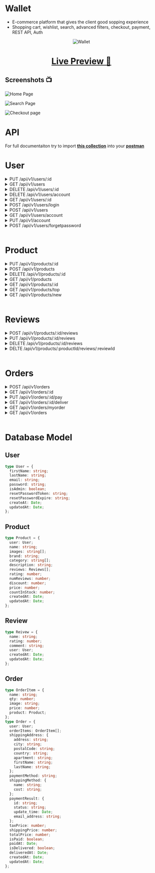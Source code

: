 # Wallet

- E-commerce platform that gives the client good sopping experience
- Shopping cart, wishlist, search, advanced filters, checkout, payment, REST API, Auth

<p align="center">
    <img src="./wallet.png" alt="Wallet" title="Wallet"/>
</p>

<h1 align="center">
    <a href="https://walletecommerce.herokuapp.com/">Live Preview 👀</a>
</h1>

## Screenshots 📺

![Home Page](/client/public/images/e-commerce-1.png)

![Search Page](/client/public/images/e-commerce-2.png)

![Checkout page](/client/public/images/e-commerce-3.png)

# API

For full documentaiton try to import **[this collection](./Wallet%20e-commerce.postman_collection.json)** into your **[postman](https://www.postman.com/)**

# User

<details>
<summary>PUT /api/v1/users/:id</summary>

<br />

Update user info by the `admin`

<br />

**Description:** Update user account

**Access:** Private/Admin

### Request

```ts
type body = {
  firstName?: string;
  lastName?: string;
  email?: string;
  isAmdin?: boolean;
};
```

```json
{
  "isAdmin": true
}
```

### Response

```json
{
  "_id": "6326a3633979c3a722be8411",
  "firstName": "Jane",
  "lastName": "Doe",
  "email": "jane@wallet.io",
  "isAdmin": true
}
```

</details>
<details>
<summary>GET /api/v1/users </summary>

<br />

**Description:** Get all users

**Access:** Private/Admin

### Request

#### Headers

`Authorization: Bearer <TOKEN>`

### Response

```json
{
  "users": [
    {
      "_id": "6326a3633979c3a722be8411",
      "firstName": "Jane",
      "lastName": "Doe",
      "email": "jane@wallet.io",
      "password": "$2a$10$eajsr5X/E3D2B8N8anLa8O3LlF7Sj/sCquBs2xPH.n7wXBai4viI2",
      "isAdmin": false,
      "createdAt": "2022-09-18T04:49:39.687Z",
      "updatedAt": "2022-09-18T04:49:39.687Z",
      "__v": 0
    },
    {
      "_id": "6326a4fda8012c4bc02d6368",
      "firstName": "Jone",
      "lastName": "Doe",
      "email": "jone@wallet.io",
      "password": "$2a$10$wKNngaZrvxMsTRQajNfzjekiLhTSZRSdAWdWkrJ1U3D8gCE9nQoZ2",
      "isAdmin": true,
      "createdAt": "2022-09-18T04:56:29.313Z",
      "updatedAt": "2022-09-18T05:29:13.020Z",
      "__v": 0
    }
  ],
  "count": 2
}
```

</details>

<details>
<summary>DELETE /api/v1/users/:id </summary>

<br />

**Description:** Delete a user by `id`

**Access:** Private/Admin

### Request

#### Headers

`Authorization: Bearer <TOKEN>`

### Response

```json
{
  "message": "User removed"
}
```

</details>
<details>
<summary>DELETE /api/v1/users/account </summary>

<br />

**Description:** Delete user account by the user itself

**Access:** Private/user

### Request

#### Headers

`Authorization: Bearer <TOKEN>`

### Response

```json
{
  "message": "User removed"
}
```

</details>

<details>
<summary>GET /api/v1/users/:id </summary>

<br />

**Description:** Get user by Id

**Access:** Private/Admin

### Request

#### Headers

`Authorization: Bearer <TOKEN>`

### Response

```json
{
  "_id": "6326a3633979c3a722be8411",
  "firstName": "Jane",
  "lastName": "Doe",
  "email": "jane@wallet.io",
  "isAdmin": false,
  "createdAt": "2022-09-18T04:49:39.687Z",
  "updatedAt": "2022-09-18T04:49:39.687Z",
  "__v": 0
}
```

</details>

<details>
<summary>POST /api/v1/users/login</summary>

<br />

**Description:** Authorize user for login

**Access:** Public

### Request

```ts
type Body = {
  email: string;
  password: string;
};
```

```json
{
  "email": "jone@wallet.io",
  "password": "1234567"
}
```

### Response

```json
{
  "_id": "6326a4fda8012c4bc02d6368",
  "firstName": "Jone",
  "lastName": "Doe",
  "email": "jone@wallet.io",
  "isAdmin": true,
  "token": "eyJhbGciOiJIUzI1NiIsInR5cCI6IkpXVCJ9.eyJpZCI6IjYzMjZhNGZkYTgwMTJjNGJjMDJkNjM2OCIsImlhdCI6MTY2MzQ4MDk4NCwiZXhwIjoxNjY2MDcyOTg0fQ.rv7FZMh_ScxkdvYHfBC03cEajFuViXoEtwN74FYmkRQ"
}
```

</details>

<details>
<summary>POST /api/v1/users</summary>

<br />

**Description:** Register a new user

**Access:** Public

### Request

```json
{
  "firstName": "Joen",
  "lastName": "Doe",
  "email": "jone_1@wallet.io",
  "password": "1234567"
}
```

### Response

```json
{
  "_id": "633d4c6abd2e35a18c53e777",
  "firstName": "Joen",
  "lastName": "Doe",
  "email": "jone_3@wallet.io",
  "isAdmin": false,
  "token": "eyJhbGciOiJIUzI1NiIsInR5cCI6IkpXVCJ9.eyJpZCI6IjYzM2Q0YzZhYmQyZTM1YTE4YzUzZTc3NyIsImlhdCI6MTY2NDk2MTY0MiwiZXhwIjoxNjY3NTUzNjQyfQ.OgnvSKOiyoCziTcU9q6yElFpd0REM2BBuP6L53Loz8Q"
}
```

</details>

<details>
<summary>GET /api/v1/users/account</summary>

<br />

**Description:** Get user account

**Access:** Private/user

### Request

#### Headers

`Authorization: Bearer <TOKEN>`

### Response

```json
{
  "_id": "6326a4fda8012c4bc02d6368",
  "firstName": "Joen",
  "lastName": "Doe",
  "email": "jone@wallet.io",
  "isAdmin": false,
  "token": "eyJhbGciOiJIUzI1NiIsInR5cCI6IkpXVCJ9.eyJpZCI6IjYzMjZhNGZkYTgwMTJjNGJjMDJkNjM2OCIsImlhdCI6MTY2MzQ3Njk4OSwiZXhwIjoxNjY2MDY4OTg5fQ.wxPGnDLvZYqyXXC5YIaUJoJqfxdeZlb96xi4Jvgtj80"
}
```

</details>

<details>
<summary>PUT /api/v1/account </summary>

<br />

**Description:** Update user account

**Access:** Private/user

### Request

#### Headers

`Authorization: Bearer <TOKEN>`

### Response

```json
{
  "_id": "6326a4fda8012c4bc02d6368",
  "firstName": "Jone",
  "lastName": "Doe",
  "email": "jone@wallet.io",
  "isAdmin": true,
  "token": "eyJhbGciOiJIUzI1NiIsInR5cCI6IkpXVCJ9.eyJpZCI6IjYzMjZhNGZkYTgwMTJjNGJjMDJkNjM2OCIsImlhdCI6MTY2MzQ3ODk1MywiZXhwIjoxNjY2MDcwOTUzfQ.5KCy_rocdxUDcLRVEgJdcJmAHKfP4gIOWEy9Mra4V6M"
}
```

</details>

<details>
<summary>POST /api/v1/users/forgetpassword</summary>

<br />

**Description:** An endpoint to send an email to user incase he forget the password

**Access:** Public

### Request

#### Headers

`Authorization: Bearer <TOKEN>`

### Response

```json
{
  "success": true,
  "data": "Email sent"
}
```

</details>

<br />

# Product

<details>
<summary>PUT /api/v1/products/:id</summary>

<br />

**Description:** UUpdate a product by `id`

**Access:** Private/Admin

### Request

```json
{
  "price": 1200.0,
  "images": ["img_3.png", "img_4.png"]
}
```

### Response

```json
{
  "_id": "6327fa179b841ab4ec957660",
  "user": "6326a4fda8012c4bc02d6368",
  "name": "iPhone 13 pro max",
  "images": ["img_1.png", "img_3.png", "img_4.png"],
  "brand": "Apple",
  "category": [],
  "description": "The most powerful phone on the planet earth",
  "rating": 0,
  "numReviews": 0,
  "discount": 2,
  "price": 1200,
  "countInStock": 2000,
  "reviews": [],
  "createdAt": "2022-09-19T05:11:51.150Z",
  "updatedAt": "2022-09-19T05:20:08.235Z",
  "__v": 1
}
```

</details>

<details>
<summary>POST /api/v1/products</summary>

<br />

**Description:** Create new product

**Access:** Private/Admin

### Request

```json
{
  "name": "iPhone 13 pro max",
  "images": ["img_1.png"],
  "brand": "Apple",
  "caregory": ["phones"],
  "description": "The most powerful phone on the planet earth",
  "discount": 2,
  "price": 1000.0,
  "countInStock": 2000
}
```

### Response

```json
{
  "user": "6326a4fda8012c4bc02d6368",
  "name": "iPhone 13 pro max",
  "images": ["img_1.png"],
  "brand": "Apple",
  "category": [],
  "description": "The most powerful phone on the planet earth",
  "rating": 0,
  "numReviews": 0,
  "discount": 2,
  "price": 1000,
  "countInStock": 2000,
  "_id": "6327fa179b841ab4ec957660",
  "reviews": [],
  "createdAt": "2022-09-19T05:11:51.150Z",
  "updatedAt": "2022-09-19T05:11:51.150Z",
  "__v": 0
}
```

</details>

<details>
<summary>DELETE /api/v1/products/:id</summary>

<br />

**Description:** Delete a product by `ID`

**Access:** Private/Admin

### Headers

`Authorization: Bearer <TOKEN>`

### Responst

```json
{
  "messages": "Product Removed"
}
```

</details>

<details>
<summary>GET /api/v1/products</summary>

<br />

**Description:** Get all products

**Access:** Public

### Response

```json
{
  "success": true,
  "count": 2,
  "products": [
    {
      "_id": "6327fa179b841ab4ec957660",
      "user": "6326a4fda8012c4bc02d6368",
      "name": "iPhone 13 pro max",
      "images": ["img_1.png"],
      "brand": "Apple",
      "category": [],
      "description": "The most powerful phone on the planet earth",
      "rating": 0,
      "numReviews": 0,
      "discount": 2,
      "price": 1000,
      "countInStock": 2000,
      "reviews": [],
      "createdAt": "2022-09-19T05:11:51.150Z",
      "updatedAt": "2022-09-19T05:11:51.150Z",
      "__v": 0
    },
    {
      "_id": "6327dea49a70962f67219b8e",
      "user": "6326a4fda8012c4bc02d6368",
      "name": "iPhone 13 pro max",
      "images": [
        "img_1.png",
        "img_2.png",
        "img_3.png",
        "img_3.png",
        "img_4.png"
      ],
      "brand": "Apple",
      "category": [],
      "description": "The most powerful phone on the planet earth",
      "rating": 0,
      "numReviews": 0,
      "discount": 2,
      "price": 1200,
      "countInStock": 2000,
      "reviews": [],
      "createdAt": "2022-09-19T03:14:44.403Z",
      "updatedAt": "2022-09-19T03:59:29.317Z",
      "__v": 7
    }
  ]
}
```

</details>

<details>
<summary>GET /api/v1/products/:id</summary>

<br />

**Description:** Get product by `id`

**Access:** Public

### Response

```json
{
  "_id": "6327fa179b841ab4ec957660",
  "user": "6326a4fda8012c4bc02d6368",
  "name": "iPhone 13 pro max",
  "images": ["img_1.png"],
  "brand": "Apple",
  "category": [],
  "description": "The most powerful phone on the planet earth",
  "rating": 0,
  "numReviews": 0,
  "discount": 2,
  "price": 1000,
  "countInStock": 2000,
  "reviews": [],
  "createdAt": "2022-09-19T05:11:51.150Z",
  "updatedAt": "2022-09-19T05:11:51.150Z",
  "__v": 0
}
```

</details>

<details>
<summary>GET /api/v1/products/top</summary>

<br />

**Description:** Get top rated products

**Access:** Public

### Response

```json
[
  {
    "_id": "6327fa179b841ab4ec957660",
    "user": "6326a4fda8012c4bc02d6368",
    "name": "iPhone 13 pro max",
    "images": ["img_1.png", "img_3.png", "img_4.png"],
    "brand": "Apple",
    "category": [],
    "description": "The most powerful phone on the planet earth",
    "rating": 0,
    "numReviews": 0,
    "discount": 2,
    "price": 1200,
    "countInStock": 2000,
    "reviews": [],
    "createdAt": "2022-09-19T05:11:51.150Z",
    "updatedAt": "2022-09-19T05:20:08.235Z",
    "__v": 1
  }
]
```

</details>

<details>
<summary>GET /api/v1/products/new</summary>

<br />

**Description:** Get new published products

**Access:** Public

### Response

```json
[
  {
    "_id": "6327fa179b841ab4ec957660",
    "user": "6326a4fda8012c4bc02d6368",
    "name": "iPhone 13 pro max",
    "images": ["img_1.png", "img_3.png", "img_4.png"],
    "brand": "Apple",
    "category": [],
    "description": "The most powerful phone on the planet earth",
    "rating": 0,
    "numReviews": 0,
    "discount": 2,
    "price": 1200,
    "countInStock": 2000,
    "reviews": [],
    "createdAt": "2022-09-19T05:11:51.150Z",
    "updatedAt": "2022-09-19T05:20:08.235Z",
    "__v": 1
  }
]
```

</details>

<br />

# Reviews

<details>
<summary>POST /api/v1/products/:id/reviews</summary>

<br />

**Description:** Add product review

**Access:** Private/user

### Request

```json
{
  "rating": 5,
  "comment": "Very cool!"
}
```

### Response

```json
{
  "message": "Review added"
}
```

</details>

<details>
<summary>PUT /api/v1/products/:id/reviews</summary>

<br />

**Description:** Update product review by the user

**Access:** Private/user

### Request

```json
{
  "comment": "Super cool!"
}
```

### Response

```json
{
  "message": "Review Updated"
}
```

</details>

<details>
<summary>DELETE /api/v1/products/:id/reviews</summary>

<br />

**Description:** Delete product review by the user

**Access:** Private/user

### Response

```json
{
  "message": "Review Deleted"
}
```

</details>

<details>
<summary>DELTE /api/v1/products/:productId/reviews/:reviewId</summary>

<br />

**Description:** Delete product review by the admin

**Access:** Private/admin

### Response

```json
{
  "message": "Review Removed"
}
```

</details>

<br />

# Orders

<details>
<summary>POST /api/v1/orders</summary>

<br />

**Description:** Create new order

**Access:** Private/user

### Request

```json
{
  "orderItems": [
    {
      "name": "iPhone 13 pro max",
      "qty": 1,
      "image": "img.png",
      "price": 1200.0,
      "product": "6327dea49a70962f67219b8e"
    }
  ],
  "shippingMethod": {
    "name": "internation shipping",
    "cost": 20.0
  },
  "shippingAddress": {
    "address": "some address",
    "city": "New York",
    "postalCode": 1234,
    "country": "US",
    "apartment": "apartment",
    "firstName": "Jone",
    "lastName": "Doe"
  },
  "paymentMethod": "PAYPAL",
  "txPrice": 200.0,
  "shippingPrice": 250.0,
  "totalPrice": 450.0
}
```

### Response

```json
{
  "user": "6326a4fda8012c4bc02d6368",
  "orderItems": [
    {
      "name": "iPhone 13 pro max",
      "qty": 1,
      "image": "img.png",
      "price": 1200,
      "product": "6327dea49a70962f67219b8e",
      "_id": "632814179b841ab4ec957692"
    }
  ],
  "shippingAddress": {
    "address": "some address",
    "city": "New York",
    "postalCode": "1234",
    "country": "US",
    "apartment": "apartment",
    "firstName": "Jone",
    "lastName": "Doe"
  },
  "paymentMethod": "PAYPAL",
  "shippingMethod": {
    "name": "internation shipping",
    "cost": 20
  },
  "taxPrice": 0,
  "shippingPrice": 250,
  "totalPrice": 450,
  "isPaid": false,
  "isDelivered": false,
  "_id": "632814179b841ab4ec957691",
  "createdAt": "2022-09-19T07:02:47.399Z",
  "updatedAt": "2022-09-19T07:02:47.399Z",
  "__v": 0
}
```

</details>

<details>
<summary>GET /api/v1/orders/:id</summary>

<br />

**Description:** Get order by `id`

**Access:** Private/user

### Response

```json
{
  "shippingAddress": {
    "address": "some address",
    "city": "New York",
    "postalCode": "1234",
    "country": "US",
    "apartment": "apartment",
    "firstName": "Jone",
    "lastName": "Doe"
  },
  "shippingMethod": {
    "name": "internation shipping",
    "cost": 20
  },
  "paymentResult": {
    "id": "6327f1aebc834eab1742347a",
    "status": "success",
    "update_time": "9/19/20222 6:54 am",
    "email_address": "jone@test.com"
  },
  "_id": "6327f1aebc834eab1742347a",
  "user": {
    "_id": "6326a4fda8012c4bc02d6368",
    "email": "jone@wallet.io"
  },
  "orderItems": [
    {
      "name": "iPhone 13 pro max",
      "qty": 1,
      "image": "img.png",
      "price": 1200,
      "product": "6327dea49a70962f67219b8e",
      "_id": "6327f1aebc834eab1742347b"
    }
  ],
  "paymentMethod": "PAYPAL",
  "taxPrice": 0,
  "shippingPrice": 250,
  "totalPrice": 450,
  "isPaid": true,
  "isDelivered": true,
  "createdAt": "2022-09-19T04:35:58.585Z",
  "updatedAt": "2022-09-19T04:57:19.635Z",
  "__v": 0,
  "paidAt": "2022-09-19T04:55:03.472Z",
  "deliveredAt": "2022-09-19T04:57:19.629Z"
}
```

</details>

<details>
<summary>PUT /api/v1/orders/:id/pay</summary>

<br />

<br />

**Description:** Pay an order

**Access:** Private/user

### Request

```json
{
  "id": "6327f1aebc834eab1742347a",
  "status": "success",
  "update_time": "9/19/20222 6:54 am",
  "payer": {
    "email_address": "jone@test.com"
  }
}
```

### Response

```json
{
  "shippingAddress": {
    "address": "some address",
    "city": "New York",
    "postalCode": "1234",
    "country": "US",
    "apartment": "apartment",
    "firstName": "Jone",
    "lastName": "Doe"
  },
  "shippingMethod": {
    "name": "internation shipping",
    "cost": 20
  },
  "paymentResult": {
    "id": "6327f1aebc834eab1742347a",
    "status": "success",
    "update_time": "9/19/20222 6:54 am",
    "email_address": "jone@test.com"
  },
  "_id": "6327f1aebc834eab1742347a",
  "user": "6326a4fda8012c4bc02d6368",
  "orderItems": [
    {
      "name": "iPhone 13 pro max",
      "qty": 1,
      "image": "img.png",
      "price": 1200,
      "product": "6327dea49a70962f67219b8e",
      "_id": "6327f1aebc834eab1742347b"
    }
  ],
  "paymentMethod": "PAYPAL",
  "taxPrice": 0,
  "shippingPrice": 250,
  "totalPrice": 450,
  "isPaid": true,
  "isDelivered": true,
  "createdAt": "2022-09-19T04:35:58.585Z",
  "updatedAt": "2022-09-19T07:06:27.877Z",
  "__v": 0,
  "paidAt": "2022-09-19T07:06:27.873Z",
  "deliveredAt": "2022-09-19T04:57:19.629Z"
}
```

</details>

<details>
<summary>GET /api/v1/orders/:id/deliver</summary>

<br />

<br />

**Description:** Set an order to be **delivered**

**Access:** Private/admin

### Response

```json
{
  "shippingAddress": {
    "address": "some address",
    "city": "New York",
    "postalCode": "1234",
    "country": "US",
    "apartment": "apartment",
    "firstName": "Jone",
    "lastName": "Doe"
  },
  "shippingMethod": {
    "name": "internation shipping",
    "cost": 20
  },
  "paymentResult": {
    "id": "6327f1aebc834eab1742347a",
    "status": "success",
    "update_time": "9/19/20222 6:54 am",
    "email_address": "jone@test.com"
  },
  "_id": "6327f1aebc834eab1742347a",
  "user": "6326a4fda8012c4bc02d6368",
  "orderItems": [
    {
      "name": "iPhone 13 pro max",
      "qty": 1,
      "image": "img.png",
      "price": 1200,
      "product": "6327dea49a70962f67219b8e",
      "_id": "6327f1aebc834eab1742347b"
    }
  ],
  "paymentMethod": "PAYPAL",
  "taxPrice": 0,
  "shippingPrice": 250,
  "totalPrice": 450,
  "isPaid": true,
  "isDelivered": true,
  "createdAt": "2022-09-19T04:35:58.585Z",
  "updatedAt": "2022-09-19T07:07:33.406Z",
  "__v": 0,
  "paidAt": "2022-09-19T07:06:27.873Z",
  "deliveredAt": "2022-09-19T07:07:33.405Z"
}
```

</details>

<details>
<summary>GET /api/v1/orders/myorder</summary>

<br />

<br />

**Description:** Get user orders

**Access:** Private/user

### Response

```json
[
  {
    "shippingAddress": {
      "address": "some address",
      "city": "New York",
      "postalCode": "1234",
      "country": "US",
      "apartment": "apartment",
      "firstName": "Jone",
      "lastName": "Doe"
    },
    "shippingMethod": {
      "name": "internation shipping",
      "cost": 20
    },
    "_id": "6327f0ca1ad2cab4387e6024",
    "user": "6326a4fda8012c4bc02d6368",
    "orderItems": [],
    "paymentMethod": "PAYPAL",
    "taxPrice": 0,
    "shippingPrice": 250,
    "totalPrice": 450,
    "isPaid": false,
    "isDelivered": false,
    "createdAt": "2022-09-19T04:32:10.723Z",
    "updatedAt": "2022-09-19T04:32:10.723Z",
    "__v": 0
  },
  {
    "shippingAddress": {
      "address": "some address",
      "city": "New York",
      "postalCode": "1234",
      "country": "US",
      "apartment": "apartment",
      "firstName": "Jone",
      "lastName": "Doe"
    },
    "shippingMethod": {
      "name": "internation shipping",
      "cost": 20
    },
    "paymentResult": {
      "id": "6327f1aebc834eab1742347a",
      "status": "success",
      "update_time": "9/19/20222 6:54 am",
      "email_address": "jone@test.com"
    },
    "_id": "6327f1aebc834eab1742347a",
    "user": "6326a4fda8012c4bc02d6368",
    "orderItems": [
      {
        "name": "iPhone 13 pro max",
        "qty": 1,
        "image": "img.png",
        "price": 1200,
        "product": "6327dea49a70962f67219b8e",
        "_id": "6327f1aebc834eab1742347b"
      }
    ],
    "paymentMethod": "PAYPAL",
    "taxPrice": 0,
    "shippingPrice": 250,
    "totalPrice": 450,
    "isPaid": true,
    "isDelivered": true,
    "createdAt": "2022-09-19T04:35:58.585Z",
    "updatedAt": "2022-09-19T07:07:33.406Z",
    "__v": 0,
    "paidAt": "2022-09-19T07:06:27.873Z",
    "deliveredAt": "2022-09-19T07:07:33.405Z"
  },
  {
    "shippingAddress": {
      "address": "some address",
      "city": "New York",
      "postalCode": "1234",
      "country": "US",
      "apartment": "apartment",
      "firstName": "Jone",
      "lastName": "Doe"
    },
    "shippingMethod": {
      "name": "internation shipping",
      "cost": 20
    },
    "_id": "632814179b841ab4ec957691",
    "user": "6326a4fda8012c4bc02d6368",
    "orderItems": [
      {
        "name": "iPhone 13 pro max",
        "qty": 1,
        "image": "img.png",
        "price": 1200,
        "product": "6327dea49a70962f67219b8e",
        "_id": "632814179b841ab4ec957692"
      }
    ],
    "paymentMethod": "PAYPAL",
    "taxPrice": 0,
    "shippingPrice": 250,
    "totalPrice": 450,
    "isPaid": false,
    "isDelivered": false,
    "createdAt": "2022-09-19T07:02:47.399Z",
    "updatedAt": "2022-09-19T07:02:47.399Z",
    "__v": 0
  }
]
```

</details>

<details>
<summary>GET /api/v1/orders</summary>

<br />

<br />

**Description:** Get all orders

**Access:** Private/admin

### Response

```json
{
  "success": true,
  "count": 3,
  "orders": [
    {
      "shippingAddress": {
        "address": "some address",
        "city": "New York",
        "postalCode": "1234",
        "country": "US",
        "apartment": "apartment",
        "firstName": "Jone",
        "lastName": "Doe"
      },
      "shippingMethod": {
        "name": "internation shipping",
        "cost": 20
      },
      "_id": "6327f0ca1ad2cab4387e6024",
      "user": {
        "_id": "6326a4fda8012c4bc02d6368"
      },
      "orderItems": [],
      "paymentMethod": "PAYPAL",
      "taxPrice": 0,
      "shippingPrice": 250,
      "totalPrice": 450,
      "isPaid": false,
      "isDelivered": false,
      "createdAt": "2022-09-19T04:32:10.723Z",
      "updatedAt": "2022-09-19T04:32:10.723Z",
      "__v": 0
    },
    {
      "shippingAddress": {
        "address": "some address",
        "city": "New York",
        "postalCode": "1234",
        "country": "US",
        "apartment": "apartment",
        "firstName": "Jone",
        "lastName": "Doe"
      },
      "shippingMethod": {
        "name": "internation shipping",
        "cost": 20
      },
      "paymentResult": {
        "id": "6327f1aebc834eab1742347a",
        "status": "success",
        "update_time": "9/19/20222 6:54 am",
        "email_address": "jone@test.com"
      },
      "_id": "6327f1aebc834eab1742347a",
      "user": {
        "_id": "6326a4fda8012c4bc02d6368"
      },
      "orderItems": [
        {
          "name": "iPhone 13 pro max",
          "qty": 1,
          "image": "img.png",
          "price": 1200,
          "product": "6327dea49a70962f67219b8e",
          "_id": "6327f1aebc834eab1742347b"
        }
      ],
      "paymentMethod": "PAYPAL",
      "taxPrice": 0,
      "shippingPrice": 250,
      "totalPrice": 450,
      "isPaid": true,
      "isDelivered": true,
      "createdAt": "2022-09-19T04:35:58.585Z",
      "updatedAt": "2022-09-19T07:07:33.406Z",
      "__v": 0,
      "paidAt": "2022-09-19T07:06:27.873Z",
      "deliveredAt": "2022-09-19T07:07:33.405Z"
    },
    {
      "shippingAddress": {
        "address": "some address",
        "city": "New York",
        "postalCode": "1234",
        "country": "US",
        "apartment": "apartment",
        "firstName": "Jone",
        "lastName": "Doe"
      },
      "shippingMethod": {
        "name": "internation shipping",
        "cost": 20
      },
      "_id": "632814179b841ab4ec957691",
      "user": {
        "_id": "6326a4fda8012c4bc02d6368"
      },
      "orderItems": [
        {
          "name": "iPhone 13 pro max",
          "qty": 1,
          "image": "img.png",
          "price": 1200,
          "product": "6327dea49a70962f67219b8e",
          "_id": "632814179b841ab4ec957692"
        }
      ],
      "paymentMethod": "PAYPAL",
      "taxPrice": 0,
      "shippingPrice": 250,
      "totalPrice": 450,
      "isPaid": false,
      "isDelivered": false,
      "createdAt": "2022-09-19T07:02:47.399Z",
      "updatedAt": "2022-09-19T07:02:47.399Z",
      "__v": 0
    }
  ]
}
```

</details>

<br />

# Database Model

## User

```ts
type User = {
  firstName: string;
  lastName: string;
  email: string;
  password: string;
  isAdmin: boolean;
  resetPasswordToken: string;
  resetPasswordExpire: string;
  createAt: Date;
  updatedAt: Date;
};
```

## Product

```ts
type Product = {
  user: User;
  name: string;
  images: string[];
  brand: string;
  category: string[];
  description: string;
  reviews: Reviews[];
  rating: number;
  numReviews: number;
  discount: number;
  price: number;
  countInStock: number;
  createdAt: Date;
  updatedAt: Date;
};
```

## Review

```ts
type Reivew = {
  name: string;
  rating: number;
  comment: string;
  user: User;
  createdAt: Date;
  updatedAt: Date;
};
```

## Order

```ts
type OrderItem = {
  name: string;
  qty: number;
  image: string;
  price: number;
  product: Product;
};
type Order = {
  user: User;
  orderItems: OrderItem[];
  shippingAddress: {
    address: string;
    city: string;
    postalCode: string;
    country: string;
    apartment: string;
    firstName: string;
    lastName: string;
  };
  paymentMethod: string;
  shippingMethod: {
    name: string;
    cost: string;
  };
  paymentResult: {
    id: string;
    status: string;
    update_time: Date;
    email_address: string;
  };
  taxPrice: number;
  shippingPrice: number;
  totalPrice: number;
  isPaid: boolean;
  paidAt: Date;
  isDelivered: boolean;
  deliveredAt: Date;
  createdAt: Date;
  updatedAt: Date;
};
```

